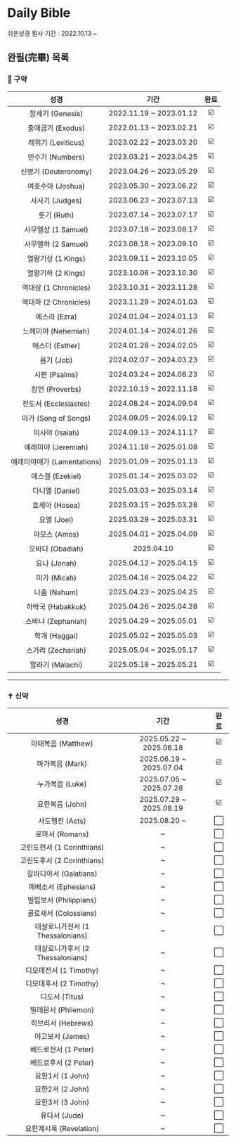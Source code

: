 # Daily Bible
쉬운성경 필사 기간 : 2022.10.13 ~
## 완필(完畢) 목록 
### 📖 구약
| 성경 | 기간 | 완료 |
|:------:|:------:|:------:|
| 창세기 (Genesis) | 2022.11.19 ~ 2023.01.12 | ☑️ |
| 출애굽기 (Exodus) | 2022.01.13 ~ 2023.02.21 | ☑️ |
| 레위기 (Leviticus) | 2023.02.22 ~ 2023.03.20 | ☑️ |
| 민수기 (Numbers) | 2023.03.21 ~ 2023.04.25 | ☑️ |
| 신명기 (Deuteronomy) | 2023.04.26 ~ 2023.05.29 | ☑️ |
| 여호수아 (Joshua) | 2023.05.30 ~ 2023.06.22 | ☑️ |
| 사사기 (Judges) | 2023.06.23 ~ 2023.07.13 | ☑️ |
| 룻기 (Ruth) | 2023.07.14 ~ 2023.07.17 | ☑️ |
| 사무엘상 (1 Samuel) | 2023.07.18 ~ 2023.08.17 | ☑️ |
| 사무엘하 (2 Samuel) | 2023.08.18 ~ 2023.09.10 | ☑️ |
| 열왕기상 (1 Kings) | 2023.09.11 ~ 2023.10.05 | ☑️ |
| 열왕기하 (2 Kings) | 2023.10.06 ~ 2023.10.30 | ☑️ |
| 역대상 (1 Chronicles) | 2023.10.31 ~ 2023.11.28 | ☑️ |
| 역대하 (2 Chronicles) | 2023.11.29 ~ 2024.01.03 | ☑️ |
| 에스라 (Ezra) | 2024.01.04 ~ 2024.01.13 | ☑️ |
| 느헤미야 (Nehemiah) | 2024.01.14 ~ 2024.01.26 | ☑️ |
| 에스더 (Esther) | 2024.01.28 ~ 2024.02.05 | ☑️ |
| 욥기 (Job) | 2024.02.07 ~ 2024.03.23 | ☑️ |
| 시편 (Psalms) | 2024.03.24 ~ 2024.08.23 | ☑️ |
| 잠언 (Proverbs) | 2022.10.13 ~ 2022.11.18 | ☑️ |
| 전도서 (Ecclesiastes) | 2024.08.24 ~ 2024.09.04 | ☑️ |
| 아가 (Song of Songs) | 2024.09.05 ~ 2024.09.12 | ☑️ |
| 이사야 (Isaiah) | 2024.09.13 ~ 2024.11.17 | ☑️ |
| 예레미야 (Jeremiah) | 2024.11.18 ~ 2025.01.08 | ☑️ |
| 예레미야애가 (Lamentations) | 2025.01.09 ~ 2025.01.13 | ☑️ |
| 에스겔 (Ezekiel) | 2025.01.14 ~ 2025.03.02 | ☑️ |
| 다니엘 (Daniel) | 2025.03.03 ~ 2025.03.14 | ☑️ |
| 호세아 (Hosea) | 2025.03.15 ~ 2025.03.28 | ☑️ |
| 요엘 (Joel) | 2025.03.29 ~ 2025.03.31 | ☑️ |
| 아모스 (Amos) | 2025.04.01 ~ 2025.04.09 | ☑️ |
| 오바댜 (Obadiah) | 2025.04.10 | ☑️ |
| 요나 (Jonah) | 2025.04.12 ~ 2025.04.15 | ☑️ |
| 미가 (Micah) | 2025.04.16 ~ 2025.04.22 | ☑️ |
| 나훔 (Nahum) | 2025.04.23 ~ 2025.04.25 | ☑️ |
| 하박국 (Habakkuk) | 2025.04.26 ~ 2025.04.28 | ☑️ |
| 스바냐 (Zephaniah) | 2025.04.29 ~ 2025.05.01 | ☑️ |
| 학개 (Haggai) | 2025.05.02 ~ 2025.05.03 | ☑️ |
| 스가랴 (Zechariah) | 2025.05.04 ~ 2025.05.17 | ☑️ |
| 말라기 (Malachi) | 2025.05.18 ~ 2025.05.21 | ☑️ |

---

### ✝️ 신약
| 성경 | 기간 | 완료 |
|:------:|:------:|:------:|
| 마태복음 (Matthew) | 2025.05.22 ~ 2025.06.18 | ☑️ |
| 마가복음 (Mark) | 2025.06.19 ~ 2025.07.04 | ☑️ |
| 누가복음 (Luke) | 2025.07.05 ~ 2025.07.28 | ☑️ |
| 요한복음 (John) | 2025.07.29 ~ 2025.08.19 | ☑️ |
| 사도행전 (Acts) | 2025.08.20 ~ | ⬜ |
| 로마서 (Romans) | ~ | ⬜ |
| 고린도전서 (1 Corinthians) | ~ | ⬜ |
| 고린도후서 (2 Corinthians) | ~ | ⬜ |
| 갈라디아서 (Galatians) | ~ | ⬜ |
| 에베소서 (Ephesians) | ~ | ⬜ |
| 빌립보서 (Philippians) | ~ | ⬜ |
| 골로새서 (Colossians) | ~ | ⬜ |
| 데살로니가전서 (1 Thessalonians) | ~ | ⬜ |
| 데살로니가후서 (2 Thessalonians) | ~ | ⬜ |
| 디모데전서 (1 Timothy) | ~ | ⬜ |
| 디모데후서 (2 Timothy) | ~ | ⬜ |
| 디도서 (Titus) | ~ | ⬜ |
| 빌레몬서 (Philemon) | ~ | ⬜ |
| 히브리서 (Hebrews) | ~ | ⬜ |
| 야고보서 (James) | ~ | ⬜ |
| 베드로전서 (1 Peter) | ~ | ⬜ |
| 베드로후서 (2 Peter) | ~ | ⬜ |
| 요한1서 (1 John) | ~ | ⬜ |
| 요한2서 (2 John) | ~ | ⬜ |
| 요한3서 (3 John) | ~ | ⬜ |
| 유다서 (Jude) | ~ | ⬜ |
| 요한계시록 (Revelation) | ~ | ⬜ |